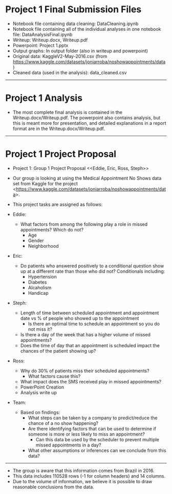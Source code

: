 # Project 1 Final Submission Files

- Notebook file containing data cleaning: DataCleaning.ipynb
- Notebook file containing all of the individual analyses in one notebook file: DataAnalysisFinal.ipynb
- Writeup: Writeup.docx, Writeup.pdf
- Powerpoint: Project 1.pptx
- Output graphs: In output folder (also in writeup and powerpoint)
- Original data: KaggleV2-May-2016.csv (from https://www.kaggle.com/datasets/joniarroba/noshowappointments/data)
- Cleaned data (used in the analysis): data_cleaned.csv

----

# Project 1 Analysis

- The most complete final analysis is contained in the Writeup.docx/Writeup.pdf. The powerpoint also contains analysis, but this is meant more for presentation, and detailed explanations in a report format are in the Writeup.docx/Writeup.pdf.
  
----

# Project 1 Project Proposal

- Project 1: Group 1 Project Proposal <<Eddie, Eric, Ross, Steph>>

- Our group is looking at using the Medical Appointment No Shows data set from Kaggle for the project <<https://www.kaggle.com/datasets/joniarroba/noshowappointments/data>>. 

- This project tasks are assigned as follows: 

- Eddie:
  - What factors from among the following play a role in missed appointments? Which do not?  
    - Age
    - Gender
    - Neighborhood 

- Eric: 
  - Do patients who answered positively to a conditional question show up at a different rate than those who did not? Conditionals including:
    - Hypertension
    - Diabetes
    - Alcaholism
    - Handicap
  
- Steph:   
  - Length of time between scheduled appointment and appointment date vs % of people who showed up to the appointment
    - Is there an optimal time to schedule an appointment so you do not miss it?
  - Is there a day of the week that has a higher volume of missed appointments?
  - Does the time of day that an appointment is scheduled impact the chances of the patient showing up?

- Ross: 
  - Why do 30% of patients miss their scheduled appointments? 
    - What factors cause this?
  - What impact does the SMS received play in missed appointments?
  - PowerPoint Creation 
  - Analysis write up 

- Team: 
  - Based on findings:
    - What steps can be taken by a company to predict/reduce the chance of a no show happening?
    - Are there identifying factors that can be used to determine if someone is more or less likely to miss an appointment?
      - Can this data be used by the scheduler to prevent multiple missed appointments in a day?
    - What other assumptions or inferences can we conclude from this data?

***
- The group is aware that this information comes from Brazil in 2016.
- This data includes 110528 rows (-1 for column headers) and 14 columns.
- Due to the volume of information, we believe it is possible to draw reasonable conclusions from the data. 
